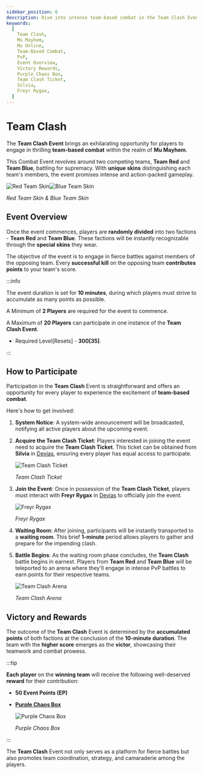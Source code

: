 ```yaml
---
sidebar_position: 6
description: Dive into intense team-based combat in the Team Clash Event of Mu Mayhem. Learn how to participate, the event overview, and the victory rewards for both Team Red and Team Blue. Gear up for thrilling battles and strategic gameplay in this team-oriented event.
keywords:
  [
    Team Clash,
    Mu Mayhem,
    Mu Online,
    Team-Based Combat,
    PvP,
    Event Overview,
    Victory Rewards,
    Purple Chaos Box,
    Team Clash Ticket,
    Silvia,
    Freyr Rygax,
  ]
---
```


# Team Clash

The **Team Clash Event** brings an exhilarating opportunity for players to engage in thrilling **team-based combat** within the realm of **Mu Mayhem**.

This Combat Event revolves around two competing teams, **Team Red** and **Team Blue**, battling for supremacy. With **unique skins** distinguishing each team's members, the event promises intense and action-packed gameplay.

![Red Team Skin](/img/events/it/it_team_red.jpg)![Blue Team Skin](/img/events/it/it_team_blue.jpg)

_Red Team Skin & Blue Team Skin_

## Event Overview

Once the event commences, players are **randomly divided** into two factions - **Team Red** and **Team Blue**. These factions will be instantly recognizable through the **special skins** they wear.

The objective of the event is to engage in fierce battles against members of the opposing team. Every **successful kill** on the opposing team **contributes points** to your team's score.

:::info

The event duration is set for **10 minutes**, during which players must strive to accumulate as many points as possible.

A Minimum of **2 Players** are required for the event to commence.

A Maximum of **20 Players** can participate in one instance of the **Team Clash Event**.

- Required Level[Resets] - **300[35]**.

:::

## How to Participate

Participation in the **Team Clash** Event is straightforward and offers an opportunity for every player to experience the excitement of **team-based combat**.

Here's how to get involved:

1. **System Notice**: A system-wide announcement will be broadcasted, notifying all active players about the upcoming event.

2. **Acquire the Team Clash Ticket**: Players interested in joining the event need to acquire the **Team Clash Ticket**. This ticket can be obtained from **Silvia** in [Devias](/maps/devias), ensuring every player has equal access to participate.

   ![Team Clash Ticket](/img/items/invitations/team-clash-ticket.png)

   _Team Clash Ticket_

3. **Join the Event**: Once in possession of the **Team Clash Ticket**, players must interact with **Freyr Rygax** in [Devias](/maps/devias) to officially join the event.

   ![Freyr Rygax](/img/npc/freyr-rygax.jpg)

   _Freyr Rygax_

4. **Waiting Room**: After joining, participants will be instantly transported to a **waiting room**. This brief **1-minute** period allows players to gather and prepare for the impending clash.

5. **Battle Begins**: As the waiting room phase concludes, the **Team Clash** battle begins in earnest. Players from **Team Red** and **Team Blue** will be teleported to an arena where they'll engage in intense PvP battles to earn points for their respective teams.

   ![Team Clash Arena](/img/events/team-clash-arena.jpg)

   _Team Clash Arena_

## Victory and Rewards

The outcome of the **Team Clash** Event is determined by the **accumulated points** of both factions at the conclusion of the **10-minute duration**. The team with the **higher score** emerges as the **victor**, showcasing their teamwork and combat prowess.

:::tip

**Each player** on the **winning team** will receive the following well-deserved **reward** for their contribution:

- **50 Event Points (EP)**
- **[Purple Chaos Box](/items/item-bags/misc/purple-chaos-box)**

  ![Purple Chaos Box](/img/items/item-bags/purple-chaos-box.png)

  _Purple Chaos Box_

:::

The **Team Clash** Event not only serves as a platform for fierce battles but also promotes team coordination, strategy, and camaraderie among the players.
